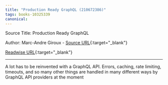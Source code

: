 ```yaml
---
title: "Production Ready GraphQL (210672386)"
tags: books-10325339
canonical: 
---
```


Source Title: Production Ready GraphQL

Author: Marc-Andre Giroux - [Source URL](){:target="_blank"}

[Readwise URL](https://readwise.io/open/210672386){:target="_blank"}

---

A lot has to be reinvented with a GraphQL API. Errors, caching, rate limiting, timeouts, and so many other things are handled in many different ways by GraphQL API providers at the moment
